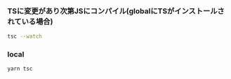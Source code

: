 ### TSに変更があり次第JSにコンパイル(globalにTSがインストールされている場合)
```bash
tsc --watch
```

### local
```bash
yarn tsc
```
